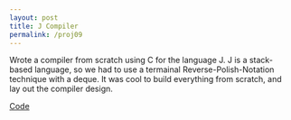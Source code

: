 ```yaml
---
layout: post
title: J Compiler
permalink: /proj09
---
```


Wrote a compiler from scratch using C for the language J. J is a stack-based language, so we had to use a termainal Reverse-Polish-Notation technique with a deque. It was cool to build everything from scratch, and lay out the compiler design. 

[Code](https://github.com/ivy-phngyn/j-compiler)
